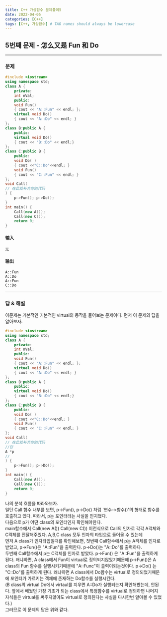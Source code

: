 ```yaml
---
title: C++ 가상함수 문제풀이5
date: 2022-04-05
categories: [C++]
tags: [C++, 가상함수] # TAG names should always be lowercase
---
```


## 5번째 문제 - 怎么又是 Fun 和 Do

---

### 문제

```c++
#include <iostream>
using namespace std;
class A {
	private:
	int nVal;
	public:
	void Fun()
	{ cout << "A::Fun" << endl; };
	virtual void Do()
	{ cout << "A::Do" << endl; }
};
class B:public A {
	public:
	virtual void Do()
	{ cout << "B::Do" << endl;}
};
class C:public B {
	public:
	void Do( )
	{ cout <<"C::Do"<<endl; }
	void Fun()
	{ cout << "C::Fun" << endl; }
};
void Call(
// 在此处补充你的代码
) {
	p->Fun(); p->Do();
}
int main() {
	Call(new A());
	Call(new C());
	return 0;
}
```

#### 输入

    无

#### 输出

    A::Fun
    A::Do
    A::Fun
    C::Do

---

### 답 & 해설

이문제는 기본적인 기본적인 virtual의 동작을 물어보는 문제이다.
먼저 이 문제의 답을 알아보자.

```c++
#include <iostream>
using namespace std;
class A {
	private:
	int nVal;
	public:
	void Fun()
	{ cout << "A::Fun" << endl; };
	virtual void Do()
	{ cout << "A::Do" << endl; }
};
class B:public A {
	public:
	virtual void Do()
	{ cout << "B::Do" << endl;}
};
class C:public B {
	public:
	void Do( )
	{ cout <<"C::Do"<<endl; }
	void Fun()
	{ cout << "C::Fun" << endl; }
};
void Call(
// 在此处补充你的代码
//답
A *p
//
) {
	p->Fun(); p->Do();
}
int main() {
	Call(new A());
	Call(new C());
	return 0;
}
```

나의 분석 흐름을 따라와보자. <br/>
일단 Call 함수 내부를 보면, p->Fun(), p->Do() 처럼 '변수->함수()'의 형태로 함수를 호출하고 있다. 따라서, p는 포인터라는 사실을 인지했다. <br/>
다음으로 p가 어떤 class의 포인터인지 확인해야한다. <br/>
main함수에서 Call(new A()) Call(new C()) 이런식으로 Call의 인자로 각각 A객체와 C객체를 전달해주었다. A,B,C class 모두 인자의 타입으로 들어올 수 있는데<br/>
먼저 A class가 인자타입일때를 확인해보면, 첫번째 Call함수에서 p는 A객체를 인자로 받았고, p->Fun()은 "A::Fun"을 출력한다. p->Do()는 "A::Do"를 출력하다.<br/>
두번째 Call함수에서 p는 C객체를 인자로 받았다. p->Fun() 은 "A::Fun"을 출력하게 된다. 왜냐하면, A class에서 Fun이 virtual로 정의되지않았기때문에 p->Fun()은 A class의 Fun 함수를 실행시키기때문에 "A::Func"이 출력이되는것이다. p->Do() 는 "C::Do"를 출력하게 된다. 왜냐하면 A class에서 Do함수는 virtual로 정의되었기때문에 포인터가 가르키는 객체에 존재하는 Do함수를 실행시킨다. <br/>
(B class의 virtual Do에서 virtaul를 지우면 A::Do가 실행되는지 확인해봤는데, 안된다. 앞에서 배웠던 가장 기초가 되는 class에서 특정함수를 virtual로 정의하면 나머지 자식들은 virtual를 써주지않아도 virtual로 정의된다는 사실을 다시한번 알아볼 수 있었다.)<br/>
그러므로 이 문제의 답은 위와 같다.
